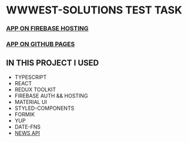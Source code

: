 # WWWEST-SOLUTIONS TEST TASK #
### [APP ON FIREBASE HOSTING](https://west-solutions.web.app) ###
### [APP ON GITHUB PAGES](https://yurich30.github.io/west-solutions-test/) ###
## IN THIS PROJECT I USED ##
- TYPESCRIPT
- REACT
- REDUX TOOLKIT
- FIREBASE AUTH && HOSTING
- MATERIAL UI
- STYLED-COMPONENTS
- FORMIK
- YUP
- DATE-FNS
- [NEWS API](https://newsapi.org/)



